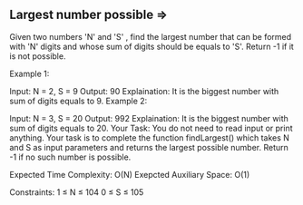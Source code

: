 Largest number possible  =>
------------------------



Given two numbers 'N' and 'S' , find the largest number that can be formed with 'N' digits and whose sum of digits should be equals to 'S'. Return -1 if it is not possible.

Example 1:

Input: N = 2, S = 9
Output: 90
Explaination: It is the biggest number 
with sum of digits equals to 9.
Example 2:

Input: N = 3, S = 20
Output: 992
Explaination: It is the biggest number 
with sum of digits equals to 20.
Your Task:
You do not need to read input or print anything. Your task is to complete the function findLargest() which takes N and S as input parameters and returns the largest possible number. Return -1 if no such number is possible.

Expected Time Complexity: O(N)
Exepcted Auxiliary Space: O(1)

Constraints:
1 ≤ N ≤ 104
0 ≤ S ≤ 105

